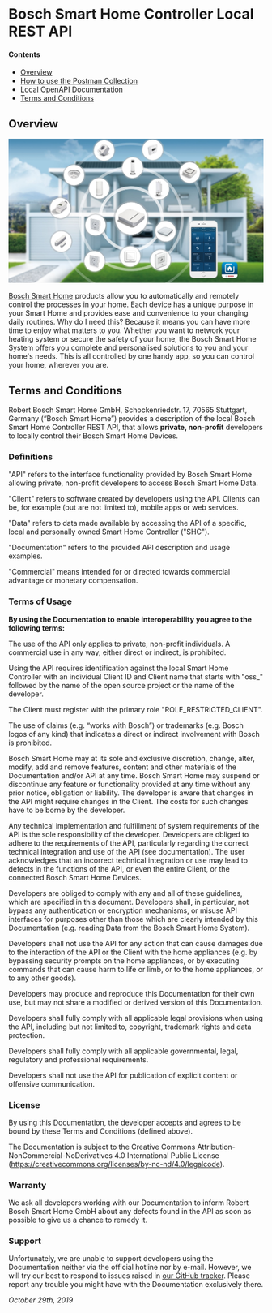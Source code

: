 # Bosch Smart Home Controller Local REST API

#### Contents

- [Overview](#overview)
- [How to use the Postman Collection](postman/)
- [Local OpenAPI Documentation](https://apidocs.bosch-smarthome.com/local/)
- [Terms and Conditions](#terms-and-conditions)


## Overview

<img src="images/bosch_smart_home.jpg"/>

[Bosch Smart Home](https://www.bosch-smarthome.com/) products allow you to automatically and remotely control the processes in your home. Each device has a unique purpose in your Smart Home and provides ease and convenience to your changing daily routines. Why do I need this? Because it means you can have more time to enjoy what matters to you. Whether you want to network your heating system or secure the safety of your home, the Bosch Smart Home System offers you complete and personalised solutions to you and your home's needs. This is all controlled by one handy app, so you can control your home, wherever you are. 


## Terms and Conditions
Robert Bosch Smart Home GmbH, Schockenriedstr. 17, 70565 Stuttgart, Germany (“Bosch Smart Home”) provides a description of the local Bosch Smart Home Controller REST API, that allows **private, non-profit** developers to locally control their Bosch Smart Home Devices.


### Definitions
"API" refers to the interface functionality provided by Bosch Smart Home allowing private, non-profit developers to access Bosch Smart Home Data. 

"Client" refers to software created by developers using the API. Clients can be, for example (but are not limited to), mobile apps or web services.

"Data" refers to data made available by accessing the API of a specific, local and personally owned Smart Home Controller ("SHC").

"Documentation" refers to the provided API description and usage examples.

"Commercial" means intended for or directed towards commercial advantage or monetary compensation. 


### Terms of Usage

**By using the Documentation to enable interoperability you agree to the following terms:**

The use of the API only applies to private, non-profit individuals. A commercial use in any way, either direct or indirect, is prohibited.

Using the API requires identification against the local Smart Home Controller with an individual Client ID and Client name that starts with "oss_" followed by the name of the open source project or the name of the developer.

The Client must register with the primary role "ROLE_RESTRICTED_CLIENT".

The use of claims (e.g. “works with Bosch”) or trademarks (e.g. Bosch logos of any kind) that indicates a direct or indirect involvement with Bosch is prohibited. 

Bosch Smart Home may at its sole and exclusive discretion, change, alter, modify, add and remove features, content and other materials of the Documentation and/or API at any time. Bosch Smart Home may suspend or discontinue any feature or functionality provided at any time without any prior notice, obligation or liability. The developer is aware that changes in the API might require changes in the Client. The costs for such changes have to be borne by the developer.

Any technical implementation and fulfillment of system requirements of the API is the sole responsibility of the developer. Developers are obliged to adhere to the requirements of the API, particularly regarding the correct technical integration and use of the API (see documentation). The user acknowledges that an incorrect technical integration or use may lead to defects in the functions of the API, or even the entire Client, or the connected Bosch Smart Home Devices.

Developers are obliged to comply with any and all of these guidelines, which are specified in this document. Developers shall, in particular, not bypass any authentication or encryption mechanisms, or misuse API interfaces for purposes other than those which are clearly intended by this Documentation (e.g. reading Data from the Bosch Smart Home System). 

Developers shall not use the API for any action that can cause damages due to the interaction of the API or the Client with the home appliances (e.g. by bypassing security prompts on the home appliances, or by executing commands that can cause harm to life or limb, or to the home appliances, or to any other goods).

Developers may produce and reproduce this Documentation for their own use, but may not share a modified or derived version of this Documentation.

Developers shall fully comply with all applicable legal provisions when using the API, including but not limited to, copyright, trademark rights and data protection.

Developers shall fully comply with all applicable governmental, legal, regulatory and professional requirements.

Developers shall not use the API for publication of explicit content or offensive communication.


### License
By using this Documentation, the developer accepts and agrees to be bound by these Terms and Conditions (defined above). 

The Documentation is subject to the Creative Commons Attribution-NonCommercial-NoDerivatives 4.0 International Public License (https://creativecommons.org/licenses/by-nc-nd/4.0/legalcode).


### Warranty
We ask all developers working with our Documentation to inform Robert Bosch Smart Home GmbH about any defects found in the API as soon as possible to give us a chance to remedy it.


### Support 
Unfortunately, we are unable to support developers using the Documentation neither via the official hotline nor by e-mail. However, we will try our best to respond to issues raised in [our GitHub tracker](https://github.com/BoschSmartHome/bosch-shc-api-docs/issues). Please report any trouble you might have with the Documentation exclusively there.


*October 29th, 2019*
